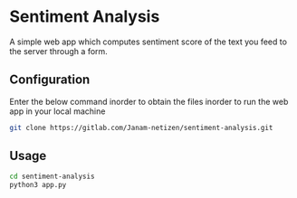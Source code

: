 # Sentiment Analysis

A simple web app which computes sentiment score of the text you feed to the server through a form.

## Configuration
Enter the below command inorder to obtain the files inorder to run the web app in your local machine


```bash
git clone https://gitlab.com/Janam-netizen/sentiment-analysis.git

```

## Usage

```bash
cd sentiment-analysis
python3 app.py
```

